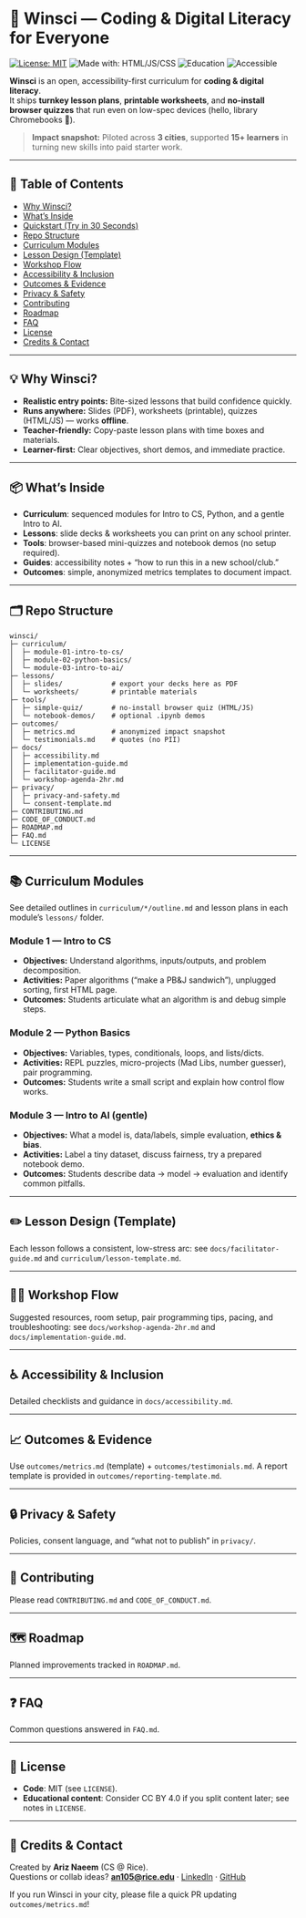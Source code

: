 # 🌱 Winsci — Coding & Digital Literacy for Everyone

[![License: MIT](https://img.shields.io/badge/License-MIT-green.svg)](#-license)
![Made with: HTML/JS/CSS](https://img.shields.io/badge/Made%20with-HTML%2FJS%2FCSS-blue)
![Education](https://img.shields.io/badge/Program-Open%20Curriculum-orange)
![Accessible](https://img.shields.io/badge/Accessible-Yes-8A2BE2)

**Winsci** is an open, accessibility-first curriculum for **coding & digital literacy**.  
It ships **turnkey lesson plans**, **printable worksheets**, and **no-install browser quizzes** that run even on low-spec devices (hello, library Chromebooks 👋).

> **Impact snapshot:** Piloted across **3 cities**, supported **15+ learners** in turning new skills into paid starter work.

---

## 🧭 Table of Contents

- [Why Winsci?](#-why-winsci)
- [What’s Inside](#-whats-inside)
- [Quickstart (Try in 30 Seconds)](#-quickstart-try-in-30-seconds)
- [Repo Structure](#-repo-structure)
- [Curriculum Modules](#-curriculum-modules)
- [Lesson Design (Template)](#-lesson-design-template)
- [Workshop Flow](#-workshop-flow)
- [Accessibility & Inclusion](#-accessibility--inclusion)
- [Outcomes & Evidence](#-outcomes--evidence)
- [Privacy & Safety](#-privacy--safety)
- [Contributing](#-contributing)
- [Roadmap](#-roadmap)
- [FAQ](#-faq)
- [License](#-license)
- [Credits & Contact](#-credits--contact)

---

## 💡 Why Winsci?

- **Realistic entry points:** Bite-sized lessons that build confidence quickly.  
- **Runs anywhere:** Slides (PDF), worksheets (printable), quizzes (HTML/JS) — works **offline**.  
- **Teacher-friendly:** Copy-paste lesson plans with time boxes and materials.  
- **Learner-first:** Clear objectives, short demos, and immediate practice.

---

## 📦 What’s Inside

- **Curriculum**: sequenced modules for Intro to CS, Python, and a gentle Intro to AI.  
- **Lessons**: slide decks & worksheets you can print on any school printer.  
- **Tools**: browser-based mini-quizzes and notebook demos (no setup required).  
- **Guides**: accessibility notes + “how to run this in a new school/club.”  
- **Outcomes**: simple, anonymized metrics templates to document impact.

---

## 🗂 Repo Structure

```
winsci/
├─ curriculum/
│  ├─ module-01-intro-to-cs/
│  ├─ module-02-python-basics/
│  └─ module-03-intro-to-ai/
├─ lessons/
│  ├─ slides/            # export your decks here as PDF
│  └─ worksheets/        # printable materials
├─ tools/
│  ├─ simple-quiz/       # no-install browser quiz (HTML/JS)
│  └─ notebook-demos/    # optional .ipynb demos
├─ outcomes/
│  ├─ metrics.md         # anonymized impact snapshot
│  └─ testimonials.md    # quotes (no PII)
├─ docs/
│  ├─ accessibility.md
│  ├─ implementation-guide.md
│  ├─ facilitator-guide.md
│  └─ workshop-agenda-2hr.md
├─ privacy/
│  ├─ privacy-and-safety.md
│  └─ consent-template.md
├─ CONTRIBUTING.md
├─ CODE_OF_CONDUCT.md
├─ ROADMAP.md
├─ FAQ.md
└─ LICENSE
```

---

## 📚 Curriculum Modules

See detailed outlines in `curriculum/*/outline.md` and lesson plans in each module’s `lessons/` folder.

### Module 1 — Intro to CS
- **Objectives:** Understand algorithms, inputs/outputs, and problem decomposition.  
- **Activities:** Paper algorithms (“make a PB&J sandwich”), unplugged sorting, first HTML page.  
- **Outcomes:** Students articulate what an algorithm is and debug simple steps.

### Module 2 — Python Basics
- **Objectives:** Variables, types, conditionals, loops, and lists/dicts.  
- **Activities:** REPL puzzles, micro-projects (Mad Libs, number guesser), pair programming.  
- **Outcomes:** Students write a small script and explain how control flow works.

### Module 3 — Intro to AI (gentle)
- **Objectives:** What a model is, data/labels, simple evaluation, **ethics & bias**.  
- **Activities:** Label a tiny dataset, discuss fairness, try a prepared notebook demo.  
- **Outcomes:** Students describe data → model → evaluation and identify common pitfalls.

---

## ✏️ Lesson Design (Template)

Each lesson follows a consistent, low-stress arc: see `docs/facilitator-guide.md` and `curriculum/lesson-template.md`.

---

## 🧑‍🏫 Workshop Flow

Suggested resources, room setup, pair programming tips, pacing, and troubleshooting: see `docs/workshop-agenda-2hr.md` and `docs/implementation-guide.md`.

---

## ♿ Accessibility & Inclusion

Detailed checklists and guidance in `docs/accessibility.md`.

---

## 📈 Outcomes & Evidence

Use `outcomes/metrics.md` (template) + `outcomes/testimonials.md`. A report template is provided in `outcomes/reporting-template.md`.

---

## 🔒 Privacy & Safety

Policies, consent language, and “what not to publish” in `privacy/`.

---

## 🤝 Contributing

Please read `CONTRIBUTING.md` and `CODE_OF_CONDUCT.md`.

---

## 🗺️ Roadmap

Planned improvements tracked in `ROADMAP.md`.

---

## ❓ FAQ

Common questions answered in `FAQ.md`.

---

## 📜 License

- **Code**: MIT (see `LICENSE`).  
- **Educational content**: Consider CC BY 4.0 if you split content later; see notes in `LICENSE`.

---

## 🙌 Credits & Contact

Created by **Ariz Naeem** (CS @ Rice).  
Questions or collab ideas? **an105@rice.edu** · [LinkedIn](https://www.linkedin.com/in/ariznaeem/) · [GitHub](https://github.com/ArizNaeem9)

If you run Winsci in your city, please file a quick PR updating `outcomes/metrics.md`!
